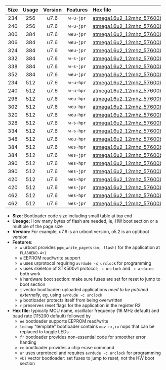 |Size|Usage|Version|Features|Hex file|
|:-:|:-:|:-:|:-:|:--|
|234|256|u7.6|`w-u-jpr`|[atmega16u2_12mhz_57600bps_ur_vbl.hex](https://raw.githubusercontent.com/stefanrueger/urboot/main/atmega16u2_12mhz_57600bps_ur_vbl.hex)|
|240|256|u7.6|`w-u-jpr`|[atmega16u2_12mhz_57600bps_lednop_ur_vbl.hex](https://raw.githubusercontent.com/stefanrueger/urboot/main/atmega16u2_12mhz_57600bps_lednop_ur_vbl.hex)|
|300|384|u7.6|`weu-jpr`|[atmega16u2_12mhz_57600bps_ee_ur_vbl.hex](https://raw.githubusercontent.com/stefanrueger/urboot/main/atmega16u2_12mhz_57600bps_ee_ur_vbl.hex)|
|306|384|u7.6|`weu-jpr`|[atmega16u2_12mhz_57600bps_ee_lednop_ur_vbl.hex](https://raw.githubusercontent.com/stefanrueger/urboot/main/atmega16u2_12mhz_57600bps_ee_lednop_ur_vbl.hex)|
|324|384|u7.6|`weu-jpr`|[atmega16u2_12mhz_57600bps_ee_lednop_fr_ur_vbl.hex](https://raw.githubusercontent.com/stefanrueger/urboot/main/atmega16u2_12mhz_57600bps_ee_lednop_fr_ur_vbl.hex)|
|332|384|u7.6|`w-s-jpr`|[atmega16u2_12mhz_57600bps_vbl.hex](https://raw.githubusercontent.com/stefanrueger/urboot/main/atmega16u2_12mhz_57600bps_vbl.hex)|
|338|384|u7.6|`w-s-jpr`|[atmega16u2_12mhz_57600bps_lednop_vbl.hex](https://raw.githubusercontent.com/stefanrueger/urboot/main/atmega16u2_12mhz_57600bps_lednop_vbl.hex)|
|352|384|u7.6|`weu-jpr`|[atmega16u2_12mhz_57600bps_ee_lednop_fr_ce_ur_vbl.hex](https://raw.githubusercontent.com/stefanrueger/urboot/main/atmega16u2_12mhz_57600bps_ee_lednop_fr_ce_ur_vbl.hex)|
|234|512|u7.6|`w-u-hpr`|[atmega16u2_12mhz_57600bps_ur.hex](https://raw.githubusercontent.com/stefanrueger/urboot/main/atmega16u2_12mhz_57600bps_ur.hex)|
|240|512|u7.6|`w-u-hpr`|[atmega16u2_12mhz_57600bps_lednop_ur.hex](https://raw.githubusercontent.com/stefanrueger/urboot/main/atmega16u2_12mhz_57600bps_lednop_ur.hex)|
|296|512|u7.6|`weu-hpr`|[atmega16u2_12mhz_57600bps_ee_ur.hex](https://raw.githubusercontent.com/stefanrueger/urboot/main/atmega16u2_12mhz_57600bps_ee_ur.hex)|
|302|512|u7.6|`weu-hpr`|[atmega16u2_12mhz_57600bps_ee_lednop_ur.hex](https://raw.githubusercontent.com/stefanrueger/urboot/main/atmega16u2_12mhz_57600bps_ee_lednop_ur.hex)|
|320|512|u7.6|`weu-hpr`|[atmega16u2_12mhz_57600bps_ee_lednop_fr_ur.hex](https://raw.githubusercontent.com/stefanrueger/urboot/main/atmega16u2_12mhz_57600bps_ee_lednop_fr_ur.hex)|
|328|512|u7.6|`w-s-hpr`|[atmega16u2_12mhz_57600bps.hex](https://raw.githubusercontent.com/stefanrueger/urboot/main/atmega16u2_12mhz_57600bps.hex)|
|334|512|u7.6|`w-s-hpr`|[atmega16u2_12mhz_57600bps_lednop.hex](https://raw.githubusercontent.com/stefanrueger/urboot/main/atmega16u2_12mhz_57600bps_lednop.hex)|
|348|512|u7.6|`weu-hpr`|[atmega16u2_12mhz_57600bps_ee_lednop_fr_ce_ur.hex](https://raw.githubusercontent.com/stefanrueger/urboot/main/atmega16u2_12mhz_57600bps_ee_lednop_fr_ce_ur.hex)|
|384|512|u7.6|`wes-hpr`|[atmega16u2_12mhz_57600bps_ee.hex](https://raw.githubusercontent.com/stefanrueger/urboot/main/atmega16u2_12mhz_57600bps_ee.hex)|
|384|512|u7.6|`wes-jpr`|[atmega16u2_12mhz_57600bps_ee_vbl.hex](https://raw.githubusercontent.com/stefanrueger/urboot/main/atmega16u2_12mhz_57600bps_ee_vbl.hex)|
|390|512|u7.6|`wes-hpr`|[atmega16u2_12mhz_57600bps_ee_lednop.hex](https://raw.githubusercontent.com/stefanrueger/urboot/main/atmega16u2_12mhz_57600bps_ee_lednop.hex)|
|390|512|u7.6|`wes-jpr`|[atmega16u2_12mhz_57600bps_ee_lednop_vbl.hex](https://raw.githubusercontent.com/stefanrueger/urboot/main/atmega16u2_12mhz_57600bps_ee_lednop_vbl.hex)|
|420|512|u7.6|`wes-hpr`|[atmega16u2_12mhz_57600bps_ee_lednop_fr.hex](https://raw.githubusercontent.com/stefanrueger/urboot/main/atmega16u2_12mhz_57600bps_ee_lednop_fr.hex)|
|420|512|u7.6|`wes-jpr`|[atmega16u2_12mhz_57600bps_ee_lednop_fr_vbl.hex](https://raw.githubusercontent.com/stefanrueger/urboot/main/atmega16u2_12mhz_57600bps_ee_lednop_fr_vbl.hex)|
|462|512|u7.6|`wes-hpr`|[atmega16u2_12mhz_57600bps_ee_lednop_fr_ce.hex](https://raw.githubusercontent.com/stefanrueger/urboot/main/atmega16u2_12mhz_57600bps_ee_lednop_fr_ce.hex)|
|462|512|u7.6|`wes-jpr`|[atmega16u2_12mhz_57600bps_ee_lednop_fr_ce_vbl.hex](https://raw.githubusercontent.com/stefanrueger/urboot/main/atmega16u2_12mhz_57600bps_ee_lednop_fr_ce_vbl.hex)|

- **Size:** Bootloader code size including small table at top end
- **Useage:** How many bytes of flash are needed, ie, HW boot section or a multiple of the page size
- **Version:** For example, u7.6 is an urboot version, o5.2 is an optiboot version
- **Features:**
  + `w` urboot provides `pgm_write_page(sram, flash)` for the application at `FLASHEND-4+1`
  + `e` EEPROM read/write support
  + `u` uses urprotocol requiring `avrdude -c urclock` for programming
  + `s` uses skeleton of STK500v1 protocol; `-c urclock` and `-c arduino` both work
  + `h` hardware boot section: make sure fuses are set for reset to jump to boot section
  + `j` vector bootloader: uploaded applications *need to be patched externally*, eg, using `avrdude -c urclock`
  + `p` bootloader protects itself from being overwritten
  + `r` preserves reset flags for the application in the register R2
- **Hex file:** typically MCU name, oscillator frequency (16 MHz default) and baud rate (115200 default) followed by
  + `ee` bootloader supports EEPROM read/write
  + `lednop` "template" bootloader contains `mov rx,rx` nops that can be replaced to toggle LEDs
  + `fr` bootloader provides non-essential code for smoother error handing
  + `ce` bootloader provides a chip erase command
  + `ur` uses urprotocol and requires `avrdude -c urclock` for programming
  + `vbl` vector bootloader: set fuses to jump to reset, not the HW boot section
